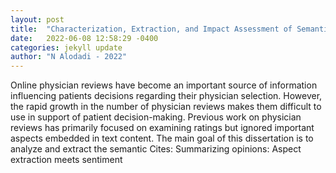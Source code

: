 ```yaml
---
layout: post
title:  "Characterization, Extraction, and Impact Assessment of Semantic Aspects in Online Physician Reviews"
date:   2022-06-08 12:58:29 -0400
categories: jekyll update
author: "N Alodadi - 2022"
---
```

Online physician reviews have become an important source of information influencing patients  decisions regarding their physician selection. However, the rapid growth in the number of physician reviews makes them difficult to use in support of patient decision-making. Previous work on physician reviews has primarily focused on examining ratings but ignored important aspects embedded in text content. The main goal of this dissertation is to analyze and extract the semantic 
Cites: Summarizing opinions: Aspect extraction meets sentiment
